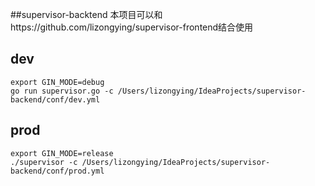 ##supervisor-backtend
本项目可以和https://github.com/lizongying/supervisor-frontend结合使用

## dev 
```
export GIN_MODE=debug 
go run supervisor.go -c /Users/lizongying/IdeaProjects/supervisor-backend/conf/dev.yml
```

## prod
```
export GIN_MODE=release
./supervisor -c /Users/lizongying/IdeaProjects/supervisor-backend/conf/prod.yml
```

